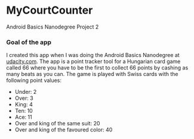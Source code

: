 # MyCourtCounter
Android Basics Nanodegree Project 2

### Goal of the app
I created this app when I was doing the Android Basics Nanodegree at <a href="http://udacity.com">udacity.com</a>. The app is a point tracker tool for a Hungarian card game called 66 where you have to be the first to collect 66 points by cashing as many beats as you can. The game is played with Swiss cards with the following point values:
<ul>
<li>Under: 2</li>
<li>Over: 3</li>
<li>King: 4</li>
<li>Ten: 10</li>
<li>Ace: 11</li>
<li>Over and king of the same suit: 20</li>
<li>Over and king of the favoured color: 40</li>
</ul>

